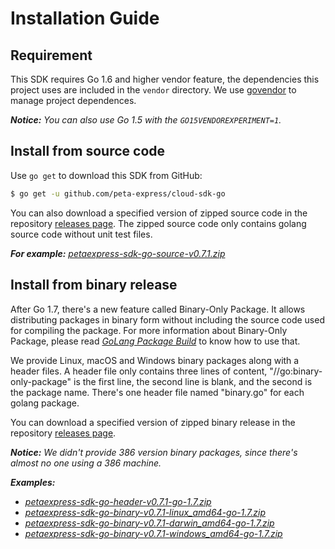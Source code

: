 # Installation Guide

## Requirement

This SDK requires Go 1.6 and higher vendor feature, the dependencies this project uses are included in the `vendor` directory. We use [govendor](https://github.com/kardianos/govendor) to manage project dependences.

___Notice:___ _You can also use Go 1.5 with the `GO15VENDOREXPERIMENT=1`._

## Install from source code

Use `go get` to download this SDK from GitHub:

``` bash
$ go get -u github.com/peta-express/cloud-sdk-go
```

You can also download a specified version of zipped source code in the repository [releases page](https://github.com/peta-express/cloud-sdk-go/releases). The zipped source code only contains golang source code  without unit test files.

___For example:___ _[petaexpress-sdk-go-source-v0.7.1.zip](https://github.com/peta-express/cloud-sdk-go/releases/download/v0.7.1/petaexpress-sdk-go-source-v0.7.1.zip)_

## Install from binary release

After Go 1.7, there's a new feature called Binary-Only Package. It allows distributing packages in binary form without including the source code used for compiling the package. For more information about Binary-Only Package, please read [_GoLang Package Build_](https://golang.org/pkg/go/build/) to know how to use that.

We provide Linux, macOS and Windows binary packages along with a header files. A header file only contains three lines of content, "//go:binary-only-package" is the first line, the second line is blank, and the second is the package name. There's one header file named "binary.go" for each golang package.

You can download a specified version of zipped binary release in the repository [releases page](https://github.com/peta-express/cloud-sdk-go/releases).

___Notice:___ _We didn't provide 386 version binary packages, since there's almost no one using a 386 machine._

___Examples:___

- *[petaexpress-sdk-go-header-v0.7.1-go-1.7.zip](https://github.com/peta-express/cloud-sdk-go/releases/download/v0.7.1/petaexpress-sdk-go-header-v0.7.1-go-1.7.zip)*
- *[petaexpress-sdk-go-binary-v0.7.1-linux_amd64-go-1.7.zip](https://github.com/peta-express/cloud-sdk-go/releases/download/v0.7.1/petaexpress-sdk-go-binary-v0.7.1-linux_amd64-go-1.7.zip)*
- *[petaexpress-sdk-go-binary-v0.7.1-darwin_amd64-go-1.7.zip](https://github.com/peta-express/cloud-sdk-go/releases/download/v0.7.1/petaexpress-sdk-go-binary-v0.7.1-darwin_amd64-go-1.7.zip)*
- *[petaexpress-sdk-go-binary-v0.7.1-windows_amd64-go-1.7.zip](https://github.com/peta-express/cloud-sdk-go/releases/download/v0.7.1/petaexpress-sdk-go-binary-v0.7.1-windows_amd64-go-1.7.zip)*
